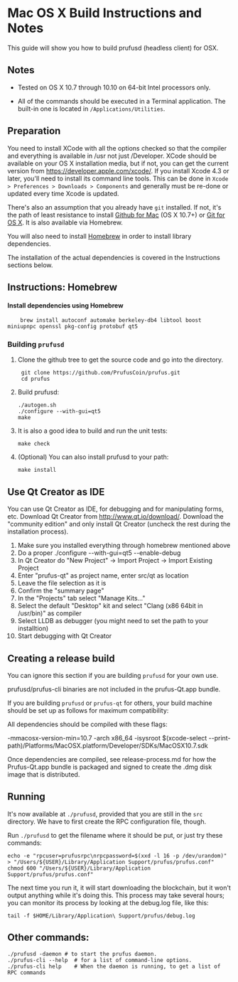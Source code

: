 Mac OS X Build Instructions and Notes
====================================
This guide will show you how to build prufusd (headless client) for OSX.

Notes
-----

* Tested on OS X 10.7 through 10.10 on 64-bit Intel processors only.

* All of the commands should be executed in a Terminal application. The
built-in one is located in `/Applications/Utilities`.

Preparation
-----------

You need to install XCode with all the options checked so that the compiler
and everything is available in /usr not just /Developer. XCode should be
available on your OS X installation media, but if not, you can get the
current version from https://developer.apple.com/xcode/. If you install
Xcode 4.3 or later, you'll need to install its command line tools. This can
be done in `Xcode > Preferences > Downloads > Components` and generally must
be re-done or updated every time Xcode is updated.

There's also an assumption that you already have `git` installed. If
not, it's the path of least resistance to install [Github for Mac](https://mac.github.com/)
(OS X 10.7+) or
[Git for OS X](https://code.google.com/p/git-osx-installer/). It is also
available via Homebrew.

You will also need to install [Homebrew](http://brew.sh) in order to install library
dependencies.

The installation of the actual dependencies is covered in the Instructions
sections below.

Instructions: Homebrew
----------------------

#### Install dependencies using Homebrew

        brew install autoconf automake berkeley-db4 libtool boost miniupnpc openssl pkg-config protobuf qt5

### Building `prufusd`

1. Clone the github tree to get the source code and go into the directory.

        git clone https://github.com/PrufusCoin/prufus.git
        cd prufus

2.  Build prufusd:

        ./autogen.sh
        ./configure --with-gui=qt5
        make

3.  It is also a good idea to build and run the unit tests:

        make check

4.  (Optional) You can also install prufusd to your path:

        make install

Use Qt Creator as IDE
------------------------
You can use Qt Creator as IDE, for debugging and for manipulating forms, etc.
Download Qt Creator from http://www.qt.io/download/. Download the "community edition" and only install Qt Creator (uncheck the rest during the installation process).

1. Make sure you installed everything through homebrew mentioned above
2. Do a proper ./configure --with-gui=qt5 --enable-debug
3. In Qt Creator do "New Project" -> Import Project -> Import Existing Project
4. Enter "prufus-qt" as project name, enter src/qt as location
5. Leave the file selection as it is
6. Confirm the "summary page"
7. In the "Projects" tab select "Manage Kits..."
8. Select the default "Desktop" kit and select "Clang (x86 64bit in /usr/bin)" as compiler
9. Select LLDB as debugger (you might need to set the path to your installtion)
10. Start debugging with Qt Creator

Creating a release build
------------------------
You can ignore this section if you are building `prufusd` for your own use.

prufusd/prufus-cli binaries are not included in the prufus-Qt.app bundle.

If you are building `prufusd` or `prufus-qt` for others, your build machine should be set up
as follows for maximum compatibility:

All dependencies should be compiled with these flags:

 -mmacosx-version-min=10.7
 -arch x86_64
 -isysroot $(xcode-select --print-path)/Platforms/MacOSX.platform/Developer/SDKs/MacOSX10.7.sdk

Once dependencies are compiled, see release-process.md for how the Prufus-Qt.app
bundle is packaged and signed to create the .dmg disk image that is distributed.

Running
-------

It's now available at `./prufusd`, provided that you are still in the `src`
directory. We have to first create the RPC configuration file, though.

Run `./prufusd` to get the filename where it should be put, or just try these
commands:

    echo -e "rpcuser=prufusrpc\nrpcpassword=$(xxd -l 16 -p /dev/urandom)" > "/Users/${USER}/Library/Application Support/prufus/prufus.conf"
    chmod 600 "/Users/${USER}/Library/Application Support/prufus/prufus.conf"

The next time you run it, it will start downloading the blockchain, but it won't
output anything while it's doing this. This process may take several hours;
you can monitor its process by looking at the debug.log file, like this:

    tail -f $HOME/Library/Application\ Support/prufus/debug.log

Other commands:
-------

    ./prufusd -daemon # to start the prufus daemon.
    ./prufus-cli --help  # for a list of command-line options.
    ./prufus-cli help    # When the daemon is running, to get a list of RPC commands
